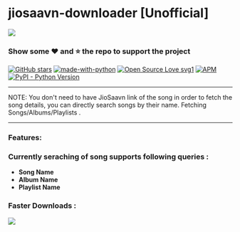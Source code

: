 # jiosaavn-downloader [Unofficial]
<img src="https://user-images.githubusercontent.com/52038340/93705931-42c5eb80-fb3f-11ea-8401-9fc339d949c7.png">
<h3>Show some ❤️ and ⭐ the repo to support the project</h3>



[![GitHub stars](https://img.shields.io/github/stars/bharat-bharat/jiosaavn?style=social&label=Star)](https://github.com/Bharat-Bharat/jiosaavn)
[![made-with-python](https://img.shields.io/badge/Made%20with-Python-1f425f.svg)](https://www.python.org/) 
[![Open Source Love svg1](https://badges.frapsoft.com/os/v1/open-source.svg?v=103)](https://github.com/bharat-bharat)
[![APM](https://img.shields.io/apm/l/vim-mode?color=orange&style=plastic)](https://github.com/Bharat-Bharat/jiosaavn/blob/master/LICENSE)
[![PyPI - Python Version](https://img.shields.io/pypi/pyversions/requests?style=plastic)](https://pypi.org/project/requests/)
<hr>
<p>NOTE: You don't need to have JioSaavn link of the song in order to fetch the song details, you can directly search songs by their name. Fetching Songs/Albums/Playlists .</p>

---

### **Features**:
### Currently seraching of song supports following queries  :
- **Song Name**
- **Album Name**
- **Playlist Name**
### Faster Downloads :
<img src="https://media.geeksforgeeks.org/wp-content/uploads/20200302215050/woring_1_geeks.jpg">
